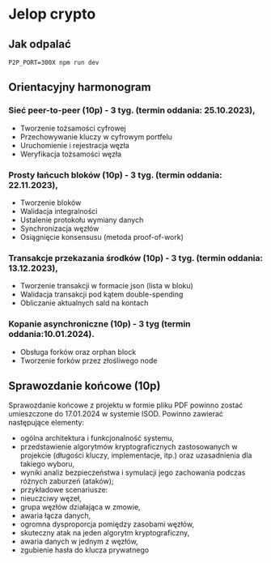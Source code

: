 # Jelop crypto

## Jak odpalać

```
P2P_PORT=300X npm run dev
```

## Orientacyjny harmonogram

### Sieć peer-to-peer (10p) - 3 tyg. (termin oddania: 25.10.2023),

- Tworzenie tożsamości cyfrowej
- Przechowywanie kluczy w cyfrowym portfelu
- Uruchomienie i rejestracja węzła
- Weryfikacja tożsamości węzła

### Prosty łańcuch bloków (10p) - 3 tyg. (termin oddania: 22.11.2023),

- Tworzenie bloków
- Walidacja integralności
- Ustalenie protokołu wymiany danych
- Synchronizacja węzłów
- Osiągnięcie konsensusu (metoda proof-of-work)

### Transakcje przekazania środków (10p) - 3 tyg. (termin oddania: 13.12.2023),

- Tworzenie transakcji w formacie json (lista w bloku)
- Walidacja transakcji pod kątem double-spending
- Obliczanie aktualnych sald na kontach

### Kopanie asynchroniczne (10p) - 3 tyg (termin oddania:10.01.2024).

- Obsługa forków oraz orphan block
- Tworzenie forków przez złośliwego node

## Sprawozdanie końcowe (10p)

Sprawozdanie końcowe z projektu w formie pliku PDF powinno zostać umieszczone do
17.01.2024 w systemie ISOD. Powinno zawierać następujące elementy:

- ogólna architektura i funkcjonalność systemu,
- przedstawienie algorytmów kryptograficznych zastosowanych w projekcie
  (długości kluczy, implementacje, itp.) oraz uzasadnienia dla takiego wyboru,
- wyniki analiz bezpieczeństwa i symulacji jego zachowania podczas różnych
  zaburzeń (ataków);
- przykładowe scenariusze:
- nieuczciwy węzeł,
- grupa węzłów działająca w zmowie,
- awaria łącza danych,
- ogromna dysproporcja pomiędzy zasobami węzłów,
- skuteczny atak na jeden algorytm kryptograficzny,
- awaria danych w jednym z węzłów,
- zgubienie hasła do klucza prywatnego
